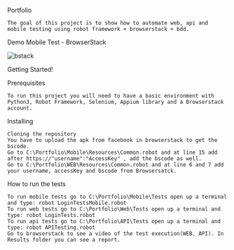 Portfolio 
	
	The goal of this project is to show how to automate web, api and mobile testing using robot framework + browserstack + bdd.
	
Demo Mobile Test - BrowserStack

![bstack](https://user-images.githubusercontent.com/80653128/163276811-28a76996-f563-43c6-9019-fcec78b30f09.gif)

Getting Started!
	
Prerequisites

	To run this project you will need to have a basic environment with Python3, Robot Framework, Selenium, Appium library and a Browserstack account.
	
Installing

	Cloning the repository
	You have to upload the apk from facebook in browserstack to get the bscode.
	Go to C:\Portfolio\Mobile\Resources\Common.robot and at line 15 add after https://"username":"AccessKey" , add the bscode as well.	
	Go to C:\Portfolio\WEB\Resources\Common.robot and at line 6 and 7 add your username, accessKey and bscode from Browsersatck.
	

How to run the tests

	To run mobile tests go to C:\Portfolio\Mobile\Tests open up a terminal and type: robot LoginTestsMobile.robot
	To run web tests go to C:\Portfolio\Web\Tests open up a terminal and type: robot LoginTests.robot
	To run api tests go to C:\Portfolio\API\Tests open up a terminal and type: robot APITesting.robot
	Go to browserstack to see a video of the test execution(WEB, API). In Results folder you can see a report.
	
